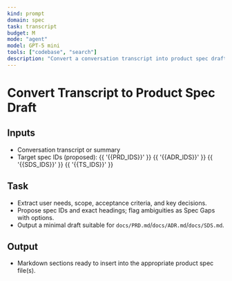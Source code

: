 ```yaml
---
kind: prompt
domain: spec
task: transcript
budget: M
mode: "agent"
model: GPT-5 mini
tools: ["codebase", "search"]
description: "Convert a conversation transcript into product spec drafts with IDs."
---
```


# Convert Transcript to Product Spec Draft

## Inputs

- Conversation transcript or summary
- Target spec IDs (proposed): {{ '{{PRD_IDS}}' }} {{ '{{ADR_IDS}}' }} {{ '{{SDS_IDS}}' }} {{ '{{TS_IDS}}' }}

## Task

- Extract user needs, scope, acceptance criteria, and key decisions.
- Propose spec IDs and exact headings; flag ambiguities as Spec Gaps with options.
- Output a minimal draft suitable for `docs/PRD.md`/`docs/ADR.md`/`docs/SDS.md`.

## Output

- Markdown sections ready to insert into the appropriate product spec file(s).
